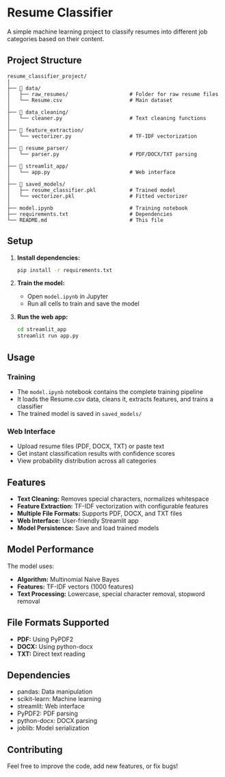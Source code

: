 # Resume Classifier

A simple machine learning project to classify resumes into different job categories based on their content.

## Project Structure

```
resume_classifier_project/
│
├── 📁 data/
│   ├── raw_resumes/                    # Folder for raw resume files
│   └── Resume.csv                      # Main dataset
│
├── 📁 data_cleaning/
│   └── cleaner.py                      # Text cleaning functions
│
├── 📁 feature_extraction/
│   └── vectorizer.py                   # TF-IDF vectorization
│
├── 📁 resume_parser/
│   └── parser.py                       # PDF/DOCX/TXT parsing
│
├── 📁 streamlit_app/
│   └── app.py                          # Web interface
│
├── 📁 saved_models/
│   ├── resume_classifier.pkl           # Trained model
│   └── vectorizer.pkl                  # Fitted vectorizer
│
├── model.ipynb                         # Training notebook
├── requirements.txt                    # Dependencies
└── README.md                           # This file
```

## Setup

1. **Install dependencies:**
   ```bash
   pip install -r requirements.txt
   ```

2. **Train the model:**
   - Open `model.ipynb` in Jupyter
   - Run all cells to train and save the model

3. **Run the web app:**
   ```bash
   cd streamlit_app
   streamlit run app.py
   ```

## Usage

### Training
- The `model.ipynb` notebook contains the complete training pipeline
- It loads the Resume.csv data, cleans it, extracts features, and trains a classifier
- The trained model is saved in `saved_models/`

### Web Interface
- Upload resume files (PDF, DOCX, TXT) or paste text
- Get instant classification results with confidence scores
- View probability distribution across all categories

## Features

- **Text Cleaning:** Removes special characters, normalizes whitespace
- **Feature Extraction:** TF-IDF vectorization with configurable features
- **Multiple File Formats:** Supports PDF, DOCX, and TXT files
- **Web Interface:** User-friendly Streamlit app
- **Model Persistence:** Save and load trained models

## Model Performance

The model uses:
- **Algorithm:** Multinomial Naive Bayes
- **Features:** TF-IDF vectors (1000 features)
- **Text Processing:** Lowercase, special character removal, stopword removal

## File Formats Supported

- **PDF:** Using PyPDF2
- **DOCX:** Using python-docx
- **TXT:** Direct text reading

## Dependencies

- pandas: Data manipulation
- scikit-learn: Machine learning
- streamlit: Web interface
- PyPDF2: PDF parsing
- python-docx: DOCX parsing
- joblib: Model serialization

## Contributing

Feel free to improve the code, add new features, or fix bugs! 